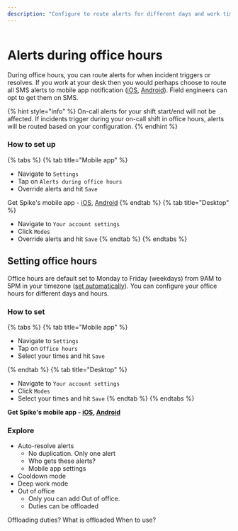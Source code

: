```yaml
---
description: "Configure to route alerts for different days and work times for triggered and resolved incidents."
---
```


<figure><img src="../.gitbook/assets/personal-alerts-management/Alerts during office hours - example.png" alt=""><figcaption></figcaption></figure>


# Alerts during office hours
During office hours, you can route alerts for when incident triggers or resolves. If you work at your desk then you would perhaps choose to route all SMS alerts to mobile app notification ([iOS](https://apps.apple.com/au/app/spike-sh/id1586777789), [Android](https://play.google.com/store/apps/details?id=sh.spike.spike_sh_app)). Field engineers can opt to get them on SMS.

{% hint style="info" %}
On-call alerts for your shift start/end will not be affected. If incidents trigger during your on-call shift in office hours, alerts will be routed based on your configuration.
{% endhint %}

### How to set up
{% tabs %}
{% tab title="Mobile app" %}
* Navigate to `Settings`
* Tap on `Alerts during office hours`
* Override alerts and hit `Save`

Get Spike's mobile app - [iOS](https://apps.apple.com/au/app/spike-sh/id1586777789), [Android](https://play.google.com/store/apps/details?id=sh.spike.spike_sh_app)
{% endtab %}
{% tab title="Desktop" %}
  * Navigate to `Your account settings`
  * Click `Modes`
  * Override alerts and hit `Save`
{% endtab %}
{% endtabs %}

## Setting office hours
Office hours are default set to Monday to Friday (weekdays) from 9AM to 5PM in your timezone ([set automatically](https://app.spike.sh/settings/personal-profile)). You can configure your office hours for different days and hours.

### How to set 
{% tabs %}
{% tab title="Mobile app" %}
* Navigate to `Settings`
* Tap on `Office hours`
* Select your times and hit `Save`

{% endtab %}
{% tab title="Desktop" %}
  * Navigate to `Your account settings`
  * Click `Modes`
  * Select your times and hit `Save`
{% endtab %}
{% endtabs %}

**Get Spike's mobile app - [iOS](https://apps.apple.com/au/app/spike-sh/id1586777789), [Android](https://play.google.com/store/apps/details?id=sh.spike.spike_sh_app)**

### Explore
- Auto-resolve alerts
    - No duplication. Only one alert
    - Who gets these alerts?
    - Mobile app settings
- Cooldown mode
- Deep work mode
- Out of office
    - Only you can add Out of office.
    - Duties can be offloaded


Offloading duties?
    What is offloaded
    When to use?
